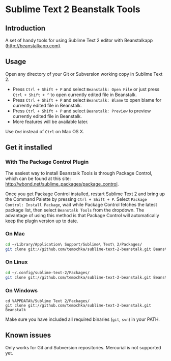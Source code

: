# Sublime Text 2 Beanstalk Tools #

## Introduction ##

A set of handy tools for using Sublime Text 2 editor with Beanstalkapp (http://beanstalkapp.com).

## Usage ##

Open any directory of your Git or Subversion working copy in Sublime Text 2.

* Press `Ctrl + Shift + P` and select `Beanstalk: Open File` or just press `Ctrl + Shift + ^` to open currently edited file in Beanstalk.
* Press `Ctrl + Shift + P` and select `Beanstalk: Blame` to open blame for currently edited file in Beanstalk.
* Press `Ctrl + Shift + P` and select `Beanstalk: Preview` to preview currently edited file in Beanstalk.
* More features will be available later.

Use `Cmd` instead of `Ctrl` on Mac OS X.

## Get it installed ##

### With The Package Control Plugin ###

The easiest way to install Beanstalk Tools is through Package Control, which can be found at this site: http://wbond.net/sublime_packages/package_control.

Once you get Package Control installed, restart Sublime Text 2 and bring up the Command Palette by pressing `Ctrl + Shift + P`. Select `Package Control: Install Package`, wait while Package Control fetches the latest package list, then select `Beanstalk Tools` from the dropdown. The advantage of using this method is that Package Control will automatically keep the plugin version up to date.

### On Mac ###

```bash
cd ~/Library/Application\ Support/Sublime\ Text\ 2/Packages/
git clone git://github.com/temochka/sublime-text-2-beanstalk.git Beanstalk
```

### On Linux ###

```bash
cd ~/.config/sublime-text-2/Packages/
git clone git://github.com/temochka/sublime-text-2-beanstalk.git Beanstalk
```

### On Windows ###

```
cd %APPDATA%/Sublime Text 2/Packages/
git clone git://github.com/temochka/sublime-text-2-beanstalk.git Beanstalk
```

Make sure you have included all required binaries (`git`, `svn`) in your PATH.

## Known issues ##

Only works for Git and Subversion repositories. Mercurial is not supported yet.